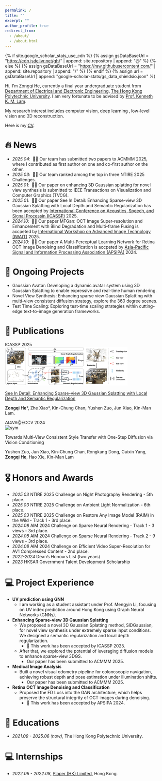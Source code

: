 ```yaml
---
permalink: /
title: ""
excerpt: ""
author_profile: true
redirect_from: 
  - /about/
  - /about.html
---
```


{% if site.google_scholar_stats_use_cdn %}
{% assign gsDataBaseUrl = "https://cdn.jsdelivr.net/gh/" | append: site.repository | append: "@" %}
{% else %}
{% assign gsDataBaseUrl = "https://raw.githubusercontent.com/" | append: site.repository | append: "/" %}
{% endif %}
{% assign url = gsDataBaseUrl | append: "google-scholar-stats/gs_data_shieldsio.json" %}

<span class='anchor' id='about-me'></span>

Hi, I'm Zongqi He, currently a final year undergraduate student from [Department of Electrical and Electronic Engineering](https://www.polyu.edu.hk/en/eee/), [The Hong Kong Polytechnic University](https://www.polyu.edu.hk/en/). 
I am very fortunate to be advised by [Prof. Kenneth K. M. Lam](https://www.eie.polyu.edu.hk/~enkmlam/). 

My research interest includes computer vision, deep learning , low-level vision and 3D reconstruction.

Here is my [CV](../assets/CV_Zongqi_He.pdf).


# 🔥 News
- *2025.04*: &nbsp;🎉🎉 Our team has submitted two papers to ACMMM 2025, where I contributed as first author on one and co-first author on the other.
- *2025.03*: &nbsp;🎉🎉 Our team ranked among the top in three NTIRE 2025 Challenges.
- *2025.01*: &nbsp;🎉🎉 Our paper on enhancing 3D Gaussian splatting for novel view synthesis is submitted to IEEE Transactions on Visualization and Computer Graphics (TVCG).
- *2025.01*: &nbsp;🎉🎉 Our paper See In Detail: Enhancing Sparse-view 3D Gaussian Splatting with Local Depth and Semantic Regularization has been accepted by [International Conference on Acoustics, Speech, and Signal Processin (ICASSP)](https://2025.ieeeicassp.org/) 2025.
- *2024.10*: &nbsp;🎉🎉 Our paper MFGan: OCT Image Super-resolution and Enhancement with Blind Degradation and Multi-frame Fusing is accpeted by [International Workshop on Advanced Image Technology (IWAIT)](https://iwait.online/) 2025.
- *2024.10*: &nbsp;🎉🎉 Our paper A Multi-Perceptual Learning Network for Retina OCT Image Denoising and Classification is accpeted by [Asia-Pacific Signal and Information Processing Association (APSIPA)](https://www.apsipa.org/) 2024.

# 🚧 Ongoing Projects
* Gaussian Avatar: Developing a dynamic avatar system using 3D Gaussian Splatting to enable expressive and real-time human rendering.
* Novel View Synthesis: Enhancing sparse view Gaussian Splatting with multi-view consistent diffusion strategy, explore the 360 degree scenes.
* Test Time Scaling: Exploring test-time scaling strategies within cutting-edge text-to-image generation frameworks.

# 📝 Publications 
<div class='paper-box'><div class='paper-box-image'><div><div class="badge">ICASSP 2025</div><img src='images/SIDGS_pipe.png' alt="sym" width="80%"></div></div>
<div class='paper-box-text' markdown="1">

[See In Detail: Enhancing Sparse-view 3D Gaussian Splatting with Local Depth and Semantic Regularization](https://arxiv.org/abs/2501.11508)

**Zongqi He***, Zhe Xiao*, Kin-Chung Chan, Yushen Zuo, Jun Xiao, Kin-Man Lam.

</div>
</div>

<!-- <div class='paper-box'><div class='paper-box-image'><div><div class="badge">AIM@ECCV 2024</div><img src='images/AIM2024.png' alt="sym" width="80%"></div></div>
<div class='paper-box-text' markdown="1">

[AIM 2024 Challenge on Efficient Video Super-Resolution for AV1 Compressed Content](https://arxiv.org/pdf/2409.17256)

Marcos V. Conde, Zhijun Lei, Wen Li, Christos Bampis, Ioannis Katsavounidis, Radu Timofte, **Zongqi He** et al.

</div>
</div>

<div class='paper-box'><div class='paper-box-image'><div><div class="badge">AIM@ECCV 2024</div><img src='images/AIM2024_ESNeRF.png' alt="sym" width="80%"></div></div>
<div class='paper-box-text' markdown="1">

[AIM 2024 Sparse Neural Rendering Challenge: Methods and Results](https://arxiv.org/abs/2409.15045)

Michal Nazarczuk, Sibi Catley-Chandar, Thomas Tanay, Richard Shaw, Eduardo Pérez-Pellitero, Radu Timofte, **Zongqi He** et al.

</div>
</div> -->

<div class='paper-box'><div class='paper-box-image'><div><div class="badge">AI4VA@ECCV 2024</div><img src='images/MuvieCastONeSDiff_pipe.png' alt="sym" width="80%"></div></div>
<div class='paper-box-text' markdown="1">

<!-- [Towards Multi-View Consistent Style Transfer with One-Step Diffusion via Vision Conditioning](https://openaccess.thecvf.com/content_cvpr_2016/papers/He_Deep_Residual_Learning_CVPR_2016_paper.pdf) -->
Towards Multi-View Consistent Style Transfer with One-Step Diffusion via Vision Conditioning

Yushen Zuo, Jun Xiao, Kin-Chung Chan, Rongkang Dong, Cuixin Yang, **Zongqi He**, Hao Xie, Kin-Man Lam

</div>
</div>

# 🎖 Honors and Awards
- *2025.03* NTIRE 2025 Challenge on Night Photography Rendering - 5th place.
- *2025.03* NTIRE 2025 Challenge on Ambient Light Normalization - 6th place.
- *2025.03* NTIRE 2025 Challenge on Restore Any Image Model (RAIM) in the Wild - Track 1 - 3rd place.
- *2024.08* AIM 2024 Challenge on Sparse Neural Rendering - Track 1 - 3 views - 3rd place.
- *2024.08* AIM 2024 Challenge on Sparse Neural Rendering - Track 2 - 9 views - 3rd place.  
- *2024.08* AIM 2024 Challenge on Efficient Video Super-Resolution for AV1 Compressed Content - 2nd place. 
- *2022-2024* Dean’s Honours List (two years)
- *2023* HKSAR Government Talent Development Scholarship

# 💻 Project Experience
* **UV prediction using GNN**
  * I am working as a student assistant under Prof. Mengyin Li, focusing on UV index prediction around Hong Kong using Graph Neural Networks (GNNs).
* **Enhancing Sparse-view 3D Gaussian Splatting**
  * We proposed a novel 3D Gaussian Splatting method, SIDGaussian, for novel view synthesis under extremely sparse input conditions. We designed a semantic regularization and local depth regularization.
    * 📝 This work has been accepted by ICASSP 2025.
  * After that, we explored the potential of leveraging diffusion models to enhance sparse-view 3DGS.
    * Our paper has been submitted to ACMMM 2025.
* **Medical Image Analysis**
  * Built a novel visual odometry pipeline for colonoscopic navigation, achieving robust depth and pose estimation under illumination shifts.
    * Our paper has been submitted to ACMMM 2025.
* **Retina OCT Image Denoising and Classification**
  * Proposed the FD Loss into the GAN architecture, which helps preserve the structural integrity of OCT images
    during denoising. 
    * 📝 This work has been accepted by APSIPA 2024.

# 📖 Educations
- *2021.09 - 2025.06 (now)*, The Hong Kong Polytechnic University. 

<!-- # ✈️ Travel around
I love exploring different cultures, landscapes, and lifestyles through travel. So far, I have been to
<span>&#127469;&#127472;</span> <span>&#127474;&#127476;</span> <span>&#127472;&#127475;</span> <span>&#127462;&#127482;</span> <span>&#127471;&#127477;</span> -->

# 💻 Internships
- *2022.06 - 2022.08*, [Plaper (HK) Limited](https://plaper.hk/), Hong Kong.


<!-- <script type="text/javascript" id="clustrmaps" src="//clustrmaps.com/map_v2.js?d=Sssn3K3IJ1S4fFkzB4icCb_L9ZJLePypFcOc6h1i6MA&cl=ffffff&w=a"></script> -->
